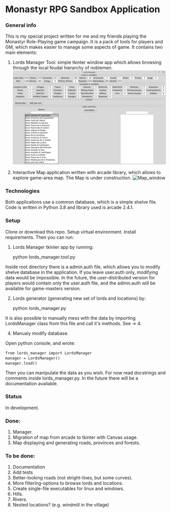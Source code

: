 # Monastyr RPG Sandbox Application
### General info
This is my special project written for me and my friends playing the Monastyr Role-Playing game campaign.
It is a pack of tools for players and GM, which makes easier to manage some aspects of game. It contains
two main elements:
1. Lords Manager Tool: simple tkinter window app which allows browsing through the local feudal hierarchy 
of noblemen.
![Manager](https://github.com/akapkotel/monstyr_sandbox/blob/master/lords_manager.png)

2. Interactive Map application written with arcade library, which allows to explore game-area map. The Map
 is under construction.
![Map_window]()

### Technologies
Both applications use a common database, which is a simple shelve file. Code is written in Python 3.8 and
 library used is arcade 2.4.1.

### Setup
Clone or download this repo. Setup virtual environment. Install
requirements. Then you can run:

1. Lords Manager tkinter app by running:

    python lords_manager.tool.py

Inside root directory there is a admin.auth file, which allows you to
modify shelve database in the application. If you leave user.auth only,
modifying data would be impossible. In the future, the user-distributed
version for players would contain only the user.auth file, and the
admin.auth will be available for game-masters version.

2. Lords generator (generating new set of lords and locations) by:

    python lords_manager.py

It is also possible to manually mess with the data by importing
LordsManager class from this file and call it's methods. See -> 4.

4. Manualy modify database.

Open python console, and wrote:

    from lords_manager import LordsManager
    manager = LordsManager()
    manager.load()

Then you can manipulate the data as you wish. For now read docstrings
and comments inside lords_manager.py. In the future there will be a
documentation available.

### Status
In development.

### Done:
1. Manager.
2. Migration of map from arcade to tkinter with Canvas usage.
3. Map displaying and generating roads, provinces and forests.

### To be done:
1. Documentation
2. Add tests
3. Better-looking roads (not stright-lines, but some curves).
5. More filtering-options to browse lords and locations.
6. Create single-file executables for linux and windows.
7.  Hills.
8.  Rivers.
9.  Nested locations? (e.g. windmill in the village)
